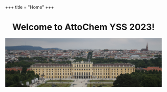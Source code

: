 +++
title = "Home"
+++

<center><h1>Welcome to AttoChem YSS 2023!</h1></center>

<!-- ## [Registration is now online!](/registration/) -->
<!-- Deadline is June 4th 11:59 pm CET (UTC+2). -->

<img src="/vienna/schoenbrunn.jpg" />

